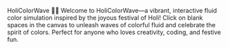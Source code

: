 HoliColorWave 🎉🌈
Welcome to HoliColorWave—a vibrant, interactive fluid color simulation inspired by the joyous festival of Holi! Click on blank spaces in the canvas to unleash waves of colorful fluid and celebrate the spirit of colors. Perfect for anyone who loves creativity, coding, and festive fun.
